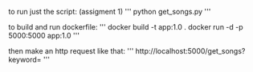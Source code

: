 to run just the script: (assigment 1)
'''
python get_songs.py <keyword>
'''

to build and run dockerfile:
'''
docker build -t app:1.0 .
docker run -d -p 5000:5000 app:1.0 
'''

then make an http request like that:
'''
http://localhost:5000/get_songs?keyword=<keyword>
'''

